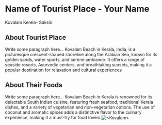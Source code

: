 # Name of Tourist Place - Your Name
Kovalam Kerela- Sakshi
## About Tourist Place 
Write some paragraph here...
Kovalam Beach in Kerala, India, is a picturesque crescent-shaped shoreline along the Arabian Sea, known for its golden sands, water sports, and serene ambiance. It offers a range of seaside resorts, Ayurvedic centers, and breathtaking sunsets, making it a popular destination for relaxation and cultural experiences
## About Their Foods
Write some paragraph here...
Kovalam Beach in Kerala is renowned for its delectable South Indian cuisine, featuring fresh seafood, traditional Kerala dishes, and a variety of vegetarian and non-vegetarian options. The use of coconut and aromatic spices adds a distinctive flavor to the culinary experience, making it a must-try for food lovers
<img align="center" src="https://www.holidify.com/images/bgImages/KOVALAM.jpg" alt="<Kovalam>"/>

<!--Example: <img align="center" src="https://lotustours.in/assets/img/taj/photo-room-detail-1.jpg" alt="Taj Mahal"/> -->
